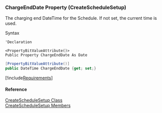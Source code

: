 ﻿### ChargeEndDate Property (CreateScheduleSetup)

The charging end DateTime for the Schedule. If not set, the current time is used.

Syntax

```vbnet
'Declaration

<PropertyBitValueAttribute()>
Public Property ChargeEndDate As Date
```

```csharp
[PropertyBitValueAttribute()]
public DateTime ChargeEndDate {get; set;}
```

[!include[Requirements](../partials/requirements.md)]

#### Reference

[CreateScheduleSetup Class](FChoice.Toolkits.Clarify~FChoice.Toolkits.Clarify.Contracts.CreateScheduleSetup.md)  
[CreateScheduleSetup Members](FChoice.Toolkits.Clarify~FChoice.Toolkits.Clarify.Contracts.CreateScheduleSetup_members.md)